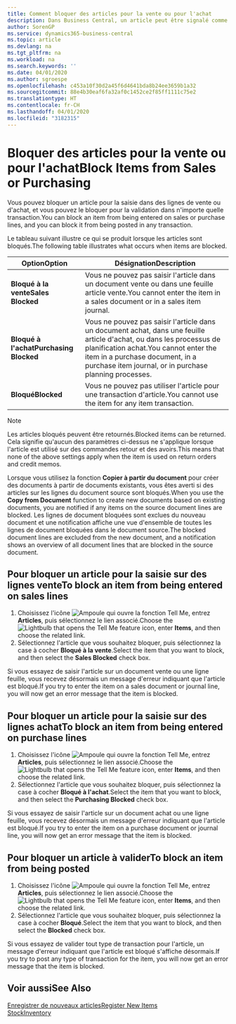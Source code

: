 ```yaml
---
title: Comment bloquer des articles pour la vente ou pour l'achat
description: Dans Business Central, un article peut être signalé comme bloqué pour la vente, bloqué pour l'achat ou bloqué dans tous les cas.
author: SorenGP
ms.service: dynamics365-business-central
ms.topic: article
ms.devlang: na
ms.tgt_pltfrm: na
ms.workload: na
ms.search.keywords: ''
ms.date: 04/01/2020
ms.author: sgroespe
ms.openlocfilehash: c453a10f30d2a45f6d4641bda8b24ee3659b1a32
ms.sourcegitcommit: 88e4b30eaf6fa32af0c1452ce2f85ff1111c75e2
ms.translationtype: HT
ms.contentlocale: fr-CH
ms.lasthandoff: 04/01/2020
ms.locfileid: "3182315"
---
```

# <a name="block-items-from-sales-or-purchasing"></a><span data-ttu-id="f28ea-103">Bloquer des articles pour la vente ou pour l'achat</span><span class="sxs-lookup"><span data-stu-id="f28ea-103">Block Items from Sales or Purchasing</span></span>
<span data-ttu-id="f28ea-104">Vous pouvez bloquer un article pour la saisie dans des lignes de vente ou d'achat, et vous pouvez le bloquer pour la validation dans n'importe quelle transaction.</span><span class="sxs-lookup"><span data-stu-id="f28ea-104">You can block an item from being entered on sales or purchase lines, and you can block it from being posted in any transaction.</span></span>  

<span data-ttu-id="f28ea-105">Le tableau suivant illustre ce qui se produit lorsque les articles sont bloqués.</span><span class="sxs-lookup"><span data-stu-id="f28ea-105">The following table illustrates what occurs when items are blocked.</span></span>  

|<span data-ttu-id="f28ea-106">Option</span><span class="sxs-lookup"><span data-stu-id="f28ea-106">Option</span></span>|<span data-ttu-id="f28ea-107">Désignation</span><span class="sxs-lookup"><span data-stu-id="f28ea-107">Description</span></span>|  
|--------------------|------------|  
|<span data-ttu-id="f28ea-108">**Bloqué à la vente**</span><span class="sxs-lookup"><span data-stu-id="f28ea-108">**Sales Blocked**</span></span>|<span data-ttu-id="f28ea-109">Vous ne pouvez pas saisir l'article dans un document vente ou dans une feuille article vente.</span><span class="sxs-lookup"><span data-stu-id="f28ea-109">You cannot enter the item in a sales document or in a sales item journal.</span></span>|  
|<span data-ttu-id="f28ea-110">**Bloqué à l'achat**</span><span class="sxs-lookup"><span data-stu-id="f28ea-110">**Purchasing Blocked**</span></span>|<span data-ttu-id="f28ea-111">Vous ne pouvez pas saisir l'article dans un document achat, dans une feuille article d'achat, ou dans les processus de planification achat.</span><span class="sxs-lookup"><span data-stu-id="f28ea-111">You cannot enter the item in a purchase document, in a purchase item journal, or in purchase planning processes.</span></span>|  
|<span data-ttu-id="f28ea-112">**Bloqué**</span><span class="sxs-lookup"><span data-stu-id="f28ea-112">**Blocked**</span></span>|<span data-ttu-id="f28ea-113">Vous ne pouvez pas utiliser l'article pour une transaction d'article.</span><span class="sxs-lookup"><span data-stu-id="f28ea-113">You cannot use the item for any item transaction.</span></span>|  

> [!NOTE]
> <span data-ttu-id="f28ea-114">Les articles bloqués peuvent être retournés.</span><span class="sxs-lookup"><span data-stu-id="f28ea-114">Blocked items can be returned.</span></span> <span data-ttu-id="f28ea-115">Cela signifie qu'aucun des paramètres ci-dessus ne s'applique lorsque l'article est utilisé sur des commandes retour et des avoirs.</span><span class="sxs-lookup"><span data-stu-id="f28ea-115">This means that none of the above settings apply when the item is used on return orders and credit memos.</span></span>

<span data-ttu-id="f28ea-116">Lorsque vous utilisez la fonction **Copier à partir du document** pour créer des documents à partir de documents existants, vous êtes averti si des articles sur les lignes du document source sont bloqués.</span><span class="sxs-lookup"><span data-stu-id="f28ea-116">When you use the **Copy from Document** function to create new documents based on existing documents, you are notified if any items on the source document lines are blocked.</span></span> <span data-ttu-id="f28ea-117">Les lignes de document bloquées sont exclues du nouveau document et une notification affiche une vue d'ensemble de toutes les lignes de document bloquées dans le document source.</span><span class="sxs-lookup"><span data-stu-id="f28ea-117">The blocked document lines are excluded from the new document, and a notification shows an overview of all document lines that are blocked in the source document.</span></span>

## <a name="to-block-an-item-from-being-entered-on-sales-lines"></a><span data-ttu-id="f28ea-118">Pour bloquer un article pour la saisie sur des lignes vente</span><span class="sxs-lookup"><span data-stu-id="f28ea-118">To block an item from being entered on sales lines</span></span>  

1.  <span data-ttu-id="f28ea-119">Choisissez l'icône ![Ampoule qui ouvre la fonction Tell Me](media/ui-search/search_small.png "Dites-moi ce que vous voulez faire"), entrez **Articles**, puis sélectionnez le lien associé.</span><span class="sxs-lookup"><span data-stu-id="f28ea-119">Choose the ![Lightbulb that opens the Tell Me feature](media/ui-search/search_small.png "Tell me what you want to do") icon, enter **Items**, and then choose the related link.</span></span>  
2.  <span data-ttu-id="f28ea-120">Sélectionnez l'article que vous souhaitez bloquer, puis sélectionnez la case à cocher **Bloqué à la vente**.</span><span class="sxs-lookup"><span data-stu-id="f28ea-120">Select the item that you want to block, and then select the **Sales Blocked** check box.</span></span>  

<span data-ttu-id="f28ea-121">Si vous essayez de saisir l'article sur un document vente ou une ligne feuille, vous recevez désormais un message d'erreur indiquant que l'article est bloqué.</span><span class="sxs-lookup"><span data-stu-id="f28ea-121">If you try to enter the item on a sales document or journal line, you will now get an error message that the item is blocked.</span></span>

## <a name="to-block-an-item-from-being-entered-on-purchase-lines"></a><span data-ttu-id="f28ea-122">Pour bloquer un article pour la saisie sur des lignes achat</span><span class="sxs-lookup"><span data-stu-id="f28ea-122">To block an item from being entered on purchase lines</span></span>  

1.  <span data-ttu-id="f28ea-123">Choisissez l'icône ![Ampoule qui ouvre la fonction Tell Me](media/ui-search/search_small.png "Dites-moi ce que vous voulez faire"), entrez **Articles**, puis sélectionnez le lien associé.</span><span class="sxs-lookup"><span data-stu-id="f28ea-123">Choose the ![Lightbulb that opens the Tell Me feature](media/ui-search/search_small.png "Tell me what you want to do") icon, enter **Items**, and then choose the related link.</span></span>  
2.  <span data-ttu-id="f28ea-124">Sélectionnez l'article que vous souhaitez bloquer, puis sélectionnez la case à cocher **Bloqué à l'achat**.</span><span class="sxs-lookup"><span data-stu-id="f28ea-124">Select the item that you want to block, and then select the **Purchasing Blocked** check box.</span></span>  

<span data-ttu-id="f28ea-125">Si vous essayez de saisir l'article sur un document achat ou une ligne feuille, vous recevez désormais un message d'erreur indiquant que l'article est bloqué.</span><span class="sxs-lookup"><span data-stu-id="f28ea-125">If you try to enter the item on a purchase document or journal line, you will now get an error message that the item is blocked.</span></span>

## <a name="to-block-an-item-from-being-posted"></a><span data-ttu-id="f28ea-126">Pour bloquer un article à valider</span><span class="sxs-lookup"><span data-stu-id="f28ea-126">To block an item from being posted</span></span>
1. <span data-ttu-id="f28ea-127">Choisissez l'icône ![Ampoule qui ouvre la fonction Tell Me](media/ui-search/search_small.png "Dites-moi ce que vous voulez faire"), entrez **Articles**, puis sélectionnez le lien associé.</span><span class="sxs-lookup"><span data-stu-id="f28ea-127">Choose the ![Lightbulb that opens the Tell Me feature](media/ui-search/search_small.png "Tell me what you want to do") icon, enter **Items**, and then choose the related link.</span></span>
2. <span data-ttu-id="f28ea-128">Sélectionnez l'article que vous souhaitez bloquer, puis sélectionnez la case à cocher **Bloqué**.</span><span class="sxs-lookup"><span data-stu-id="f28ea-128">Select the item that you want to block, and then select the **Blocked** check box.</span></span>

<span data-ttu-id="f28ea-129">Si vous essayez de valider tout type de transaction pour l'article, un message d'erreur indiquant que l'article est bloqué s'affiche désormais.</span><span class="sxs-lookup"><span data-stu-id="f28ea-129">If you try to post any type of transaction for the item, you will now get an error message that the item is blocked.</span></span>

## <a name="see-also"></a><span data-ttu-id="f28ea-130">Voir aussi</span><span class="sxs-lookup"><span data-stu-id="f28ea-130">See Also</span></span>  
[<span data-ttu-id="f28ea-131">Enregistrer de nouveaux articles</span><span class="sxs-lookup"><span data-stu-id="f28ea-131">Register New Items</span></span>](inventory-how-register-new-items.md)  
[<span data-ttu-id="f28ea-132">Stock</span><span class="sxs-lookup"><span data-stu-id="f28ea-132">Inventory</span></span>](inventory-manage-inventory.md)  
